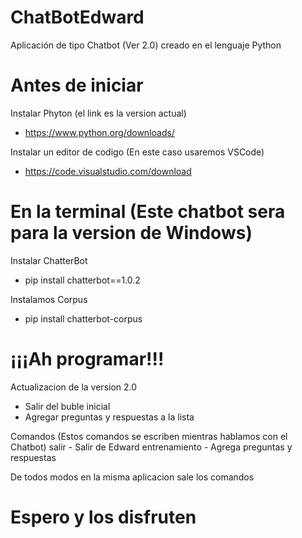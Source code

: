 # ChatBotEdward
Aplicación de tipo Chatbot (Ver 2.0) creado en el lenguaje Python

# Antes de iniciar
Instalar Phyton (el link es la version actual)
  - https://www.python.org/downloads/
  
Instalar un editor de codigo (En este caso usaremos VSCode)
  - https://code.visualstudio.com/download
  
# En la terminal (Este chatbot sera para la version de Windows)
Instalar ChatterBot
  - pip install chatterbot==1.0.2
  
Instalamos Corpus
  - pip install chatterbot-corpus
  
# ¡¡¡Ah programar!!!

Actualizacion de la version 2.0

- Salir del buble inicial
- Agregar preguntas y respuestas a la lista

Comandos (Estos comandos se escriben mientras hablamos con el Chatbot)
salir - Salir de Edward
entrenamiento - Agrega preguntas y respuestas 

De todos modos en la misma aplicacion sale los comandos 

# Espero y los disfruten
